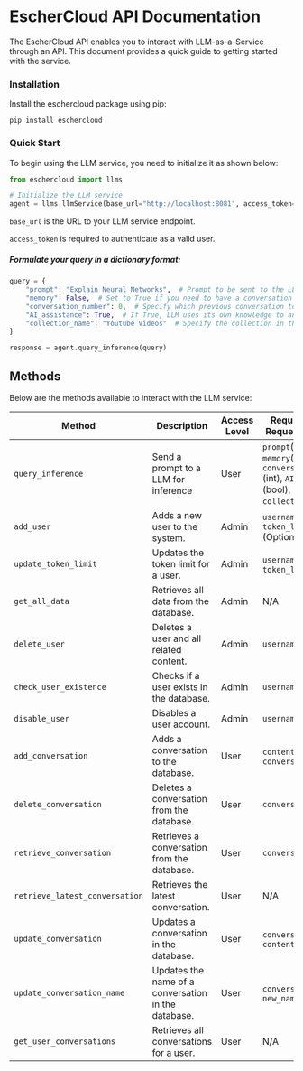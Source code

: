 
# EscherCloud API Documentation
The EscherCloud API enables you to interact with LLM-as-a-Service through an API. This document provides a quick guide to getting started with the service.

### Installation
Install the eschercloud package using pip:
```
pip install eschercloud
```

### Quick Start
To begin using the LLM service, you need to initialize it as shown below:

```python
from eschercloud import llms

# Initialize the LLM service
agent = llms.llmService(base_url="http://localhost:8081", access_token="XXXX")

```

```base_url``` is the URL to your LLM service endpoint.

```access_token``` is required to authenticate as a valid user.


##### Formulate your query in a dictionary format:

```python
query = {
    "prompt": "Explain Neural Networks",  # Prompt to be sent to the LLM
    "memory": False,  # Set to True if you need to have a conversation considering the chat history
    "conversation_number": 0,  # Specify which previous conversation to use as context
    "AI_assistance": True,  # If True, LLM uses its own knowledge to answer, if False, it retrieves information from a vector database
    "collection_name": "Youtube Videos"  # Specify the collection in the vector database to retrieve information from
}

response = agent.query_inference(query)

```
## Methods
Below are the methods available to interact with the LLM service:

| Method                        | Description                                         | Access Level | Required Keys in Request Dictionary               |
|-------------------------------|-----------------------------------------------------|--------------|---------------------------------------------------|
| `query_inference`             | Send a prompt to a LLM for inference                  | User         | `prompt`(srt), `memory`(bool), `conversation_number` (int), `AI_assistance` (bool),  `collection_name` (str)|
| `add_user`                    | Adds a new user to the system.                      | Admin        | `username`, `password`, `token_limit` (Optional)  |
| `update_token_limit`          | Updates the token limit for a user.                 | Admin        | `username`, `token_limit`              |
| `get_all_data`                | Retrieves all data from the database.               | Admin        | N/A                                               |
| `delete_user`                 | Deletes a user and all related content.             | Admin        | `username`                                        |
| `check_user_existence`        | Checks if a user exists in the database.            | Admin        | `username`                                        |
| `disable_user`                | Disables a user account.                            | Admin        | `username`                                        |
| `add_conversation`            | Adds a conversation to the database.                | User         | `content`, `conversation_name`                    |
| `delete_conversation`         | Deletes a conversation from the database.           | User         | `conversation_number`                             |
| `retrieve_conversation`       | Retrieves a conversation from the database.         | User         | `conversation_number`                             |
| `retrieve_latest_conversation`| Retrieves the latest conversation.                  | User         | N/A                                               |
| `update_conversation`         | Updates a conversation in the database.             | User         | `conversation_number`, `content`                  |
| `update_conversation_name`    | Updates the name of a conversation in the database. | User         | `conversation_number`, `new_name`                 |
| `get_user_conversations`      | Retrieves all conversations for a user.             | User         | N/A                                               |
